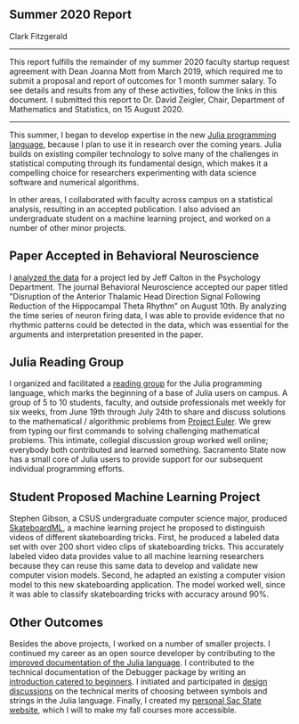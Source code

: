 ## Summer 2020 Report

Clark Fitzgerald

---

This report fulfills the remainder of my summer 2020 faculty startup request agreement with Dean Joanna Mott from March 2019, which required me to submit a proposal and report of outcomes for 1 month summer salary.
To see details and results from any of these activities, follow the links in this document.
I submitted this report to Dr. David Zeigler, Chair, Department of Mathematics and Statistics, on 15 August 2020.

---

This summer, I began to develop expertise in the new [Julia programming language](https://julialang.org/), because I plan to use it in research over the coming years.
Julia builds on existing compiler technology to solve many of the challenges in statistical computing through its fundamental design, which makes it a compelling choice for researchers experimenting with data science software and numerical algorithms.

In other areas, I collaborated with faculty across campus on a statistical analysis, resulting in an accepted publication.
I also advised an undergraduate student on a machine learning project, and worked on a number of other minor projects.


## Paper Accepted in Behavioral Neuroscience

I [analyzed the data](https://github.com/clarkfitzg/rat_theta_rhythm_navigation) for a project led by Jeff Calton in the Psychology Department.
The journal Behavioral Neuroscience accepted our paper titled "Disruption of the Anterior Thalamic Head Direction Signal Following Reduction of the Hippocampal Theta Rhythm" on August 10th.
By analyzing the time series of neuron firing data, I was able to provide evidence that no rhythmic patterns could be detected in the data, which was essential for the arguments and interpretation presented in the paper.


## Julia Reading Group

I organized and facilitated a [reading group](https://github.com/clarkfitzg/summer20euler) for the Julia programming language, which marks the beginning of a base of Julia users on campus.
A group of 5 to 10 students, faculty, and outside professionals met weekly for six weeks, from June 19th through July 24th to share and discuss solutions to the mathematical / algorithmic problems from [Project Euler](https://projecteuler.net/).
We grew from typing our first commands to solving challenging mathematical problems.
This intimate, collegial discussion group worked well online; everybody both contributed and learned something.
Sacramento State now has a small core of Julia users to provide support for our subsequent individual programming efforts.


## Student Proposed Machine Learning Project

Stephen Gibson, a CSUS undergraduate computer science major, produced [SkateboardML](https://github.com/LightningDrop/SkateboardML), a machine learning project he proposed to distinguish videos of different skateboarding tricks.
First, he produced a labeled data set with over 200 short video clips of skateboarding tricks.
This accurately labeled video data provides value to all machine learning researchers because they can reuse this same data to develop and validate new computer vision models.
Second, he adapted an existing a computer vision model to this new skateboarding application.
The model worked well, since it was able to classify skateboarding tricks with accuracy around 90%.


## Other Outcomes

Besides the above projects, I worked on a number of smaller projects.
I continued my career as an open source developer by contributing to the [improved documentation of the Julia language](https://github.com/JuliaLang/julia/pull/36202).
I contributed to the technical documentation of the Debugger package by writing an [introduction catered to beginners](http://webpages.csus.edu/fitzgerald/julia-debugger-tutorial/).
I initiated and participated in [design discussions](https://discourse.julialang.org/t/when-should-a-function-accept-a-symbol-as-an-argument/43510) on the technical merits of choosing between symbols and strings in the Julia language.
Finally, I created my [personal Sac State website](http://webpages.csus.edu/fitzgerald/), which I will to make my fall courses more accessible.
